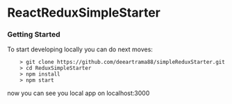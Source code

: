 # ReactReduxSimpleStarter

### Getting Started
To start developing locally you can do next moves:
```
	> git clone https://github.com/deeartrama88/simpleReduxStarter.git
	> cd ReduxSimpleStarter
	> npm install
	> npm start
```
now you can see you local app on localhost:3000

